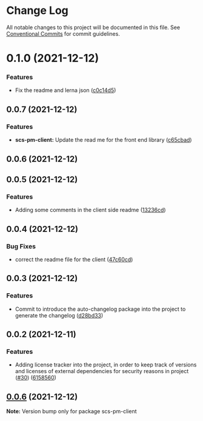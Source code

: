 # Change Log

All notable changes to this project will be documented in this file.
See [Conventional Commits](https://conventionalcommits.org) for commit guidelines.

# 0.1.0 (2021-12-12)


### Features

* Fix the readme and lerna json ([c0c14d5](https://github.com/amittkSharma/scs_predictive_maintenance/commit/c0c14d528f55a23e50640abfd644d0551cd24af6))



## 0.0.7 (2021-12-12)


### Features

* **scs-pm-client:** Update the read me for the front end library ([c65cbad](https://github.com/amittkSharma/scs_predictive_maintenance/commit/c65cbadab32a2948cd2da554e4be77f7badb16eb))



## 0.0.6 (2021-12-12)



## 0.0.5 (2021-12-12)


### Features

* Adding some comments in the client side readme ([13236cd](https://github.com/amittkSharma/scs_predictive_maintenance/commit/13236cd5e87147e08e850cafc907c2b3780c471c))



## 0.0.4 (2021-12-12)


### Bug Fixes

* correct the readme file for the client ([47c60cd](https://github.com/amittkSharma/scs_predictive_maintenance/commit/47c60cd30a3d505a9cf683df331c0371c2491c35))



## 0.0.3 (2021-12-12)


### Features

* Commit to introduce the auto-changelog package into the project to generate the changelog ([d28bd33](https://github.com/amittkSharma/scs_predictive_maintenance/commit/d28bd33ff43278abffc34f7f08505a34b797e034))



## 0.0.2 (2021-12-11)


### Features

* Adding license tracker into the project, in order to keep track of versions and licenses of external dependencies for security reasons in project ([#30](https://github.com/amittkSharma/scs_predictive_maintenance/issues/30)) ([6158560](https://github.com/amittkSharma/scs_predictive_maintenance/commit/6158560ccb99659122a6a7c99758cd7102795da0))





## [0.0.6](https://github.com/amittkSharma/scs_predictive_maintenance/compare/v0.0.5...v0.0.6) (2021-12-12)

**Note:** Version bump only for package scs-pm-client
